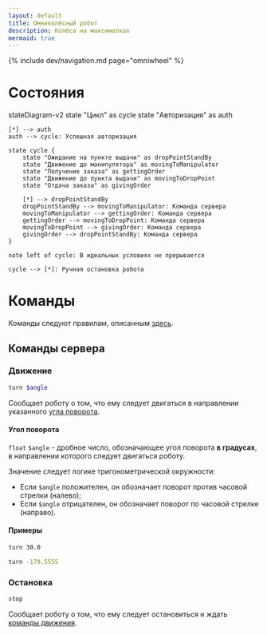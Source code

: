 ```yaml
---
layout: default
title: Омниколёсный робот
description: Колёса на максималках
mermaid: true
---
```


{% include dev/navigation.md page="omniwheel" %}

# Состояния

<div class="mermaid">
stateDiagram-v2
    state "Цикл" as cycle
    state "Авторизация" as auth
    
    [*] --> auth
    auth --> cycle: Успешная авторизация

    state cycle {
        state "Ожидание на пункте выдачи" as dropPointStandBy
        state "Движение до манипулятора" as movingToManipulator
        state "Получение заказа" as gettingOrder
        state "Движение до пункта выдачи" as movingToDropPoint
        state "Отдача заказа" as givingOrder

        [*] --> dropPointStandBy
        dropPointStandBy --> movingToManipulator: Команда сервера
        movingToManipulator --> gettingOrder: Команда сервера
        gettingOrder --> movingToDropPoint: Команда сервера
        movingToDropPoint --> givingOrder: Команда сервера
        givingOrder --> dropPointStandBy: Команда сервера
    }

    note left of cycle: В идеальных условиях не прерывается

    cycle --> [*]: Ручная остановка робота

</div>

# Команды

Команды следуют правилам, описанным [здесь](/RobotizedLogisticsSystem/dev/commands/).

## Команды сервера

### Движение

```sh
turn $angle
```

Сообщает роботу о том, что ему следует двигаться в направлении указанного [угла поворота](#угол-поворота).

#### Угол поворота

`float` `$angle` - дробное число, обозначающее угол поворота **в градусах**, в направлении которого следует двигаться роботу.

Значение следует логике тригонометрической окружности:

- Если `$angle` положителен, он обозначает поворот против часовой стрелки (налево);
- Если `$angle` отрицателен, он обозначает поворот по часовой стрелке (направо).

#### Примеры

```sh
turn 30.0
```

```sh
turn -179.5555
```

### Остановка

```sh
stop
```

Сообщает роботу о том, что ему следует остановиться и ждать [команды движения](#движение).
